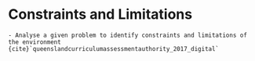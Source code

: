 # Constraints and Limitations

```{admonition} Unit 1 subject matter covered:
- Analyse a given problem to identify constraints and limitations of the environment
{cite}`queenslandcurriculumassessmentauthority_2017_digital`
```